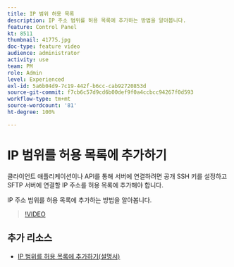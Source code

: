 ```yaml
---
title: IP 범위 허용 목록
description: IP 주소 범위를 허용 목록에 추가하는 방법을 알아봅니다.
feature: Control Panel
kt: 8511
thumbnail: 41775.jpg
doc-type: feature video
audience: administrator
activity: use
team: PM
role: Admin
level: Experienced
exl-id: 5a6b04d9-7c19-442f-b6cc-cab92720853d
source-git-commit: f7cb6c57d9cd6b00def9f0a4ccbcc94267f0d593
workflow-type: tm+mt
source-wordcount: '81'
ht-degree: 100%

---
```


# IP 범위를 허용 목록에 추가하기

클라이언트 애플리케이션이나 API를 통해 서버에 연결하려면 공개 SSH 키를 설정하고 SFTP 서버에 연결할 IP 주소를 허용 목록에 추가해야 합니다.

IP 주소 범위를 허용 목록에 추가하는 방법을 알아봅니다.

>[!VIDEO](https://video.tv.adobe.com/v/41775?quality=12)

## 추가 리소스

* [IP 범위를 허용 목록에 추가하기(설명서)](https://experienceleague.adobe.com/docs/control-panel/using/sftp-management/ip-range-allow-listing.html?lang=ko)
